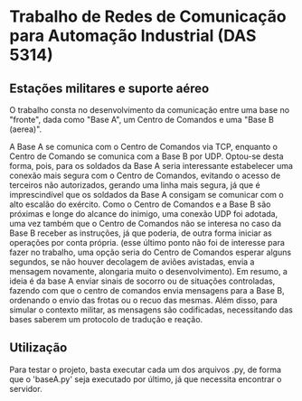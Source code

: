 # Trabalho de Redes de Comunicação para Automação Industrial (DAS 5314)

## Estações militares e suporte aéreo

O trabalho consta no desenvolvimento da comunicação entre uma base no "fronte", dada como "Base A", um Centro de Comandos e uma "Base B (aerea)".

A Base A se comunica com o Centro de Comandos via TCP, enquanto o Centro de Comando se comunica com a Base B por UDP. Optou-se desta forma, pois, para os soldados da Base A seria interessante estabelecer uma conexão mais segura com o Centro de Comandos, evitando o acesso de terceiros não autorizados, gerando uma linha mais segura, já que é imprescindível que os soldados da Base A consigam se comunicar com o alto escalão do exército. Como o Centro de Comandos e a Base B são próximas e longe do alcance do inimigo, uma conexão UDP foi adotada, uma vez também que o Centro de Comandos não se interesa no caso da Base B receber as instruções, já que poderia, de outra forma iniciar as operações por conta própria. (esse último ponto não foi de interesse para fazer no trabalho, uma opção seria do Centro de Comandos esperar alguns segundos, se não houver decolagem de aviões avistadas, envia a mensagem novamente, alongaria muito o desenvolvimento). Em resumo, a ideia é da base A enviar sinais de socorro ou de situações controladas, fazendo com que o centro de comandos envia mensagens para a Base B, ordenando o envio das frotas ou o recuo das mesmas. Além disso, para simular o contexto militar, as mensagens são codificadas, necessitando das bases saberem um protocolo de tradução e reação.

## Utilização

Para testar o projeto, basta executar cada um dos arquivos .py, de forma que o 'baseA.py' seja executado por último, já que necessita encontrar o servidor.